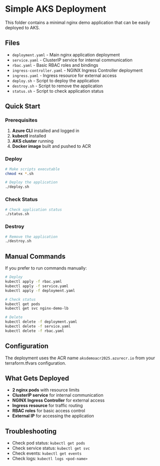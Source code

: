 # Simple AKS Deployment

This folder contains a minimal nginx demo application that can be easily deployed to AKS.

## Files

- `deployment.yaml` - Main nginx application deployment
- `service.yaml` - ClusterIP service for internal communication
- `rbac.yaml` - Basic RBAC roles and bindings
- `ingress-controller.yaml` - NGINX Ingress Controller deployment
- `ingress.yaml` - Ingress resource for external access
- `deploy.sh` - Script to deploy the application
- `destroy.sh` - Script to remove the application
- `status.sh` - Script to check application status

## Quick Start

### Prerequisites

1. **Azure CLI** installed and logged in
2. **kubectl** installed
3. **AKS cluster** running
4. **Docker image** built and pushed to ACR

### Deploy

```bash
# Make scripts executable
chmod +x *.sh

# Deploy the application
./deploy.sh
```

### Check Status

```bash
# Check application status
./status.sh
```

### Destroy

```bash
# Remove the application
./destroy.sh
```

## Manual Commands

If you prefer to run commands manually:

```bash
# Deploy
kubectl apply -f rbac.yaml
kubectl apply -f service.yaml
kubectl apply -f deployment.yaml

# Check status
kubectl get pods
kubectl get svc nginx-demo-lb

# Delete
kubectl delete -f deployment.yaml
kubectl delete -f service.yaml
kubectl delete -f rbac.yaml
```

## Configuration

The deployment uses the ACR name `aksdemoacr2025.azurecr.io` from your terraform.tfvars configuration.

## What Gets Deployed

- **2 nginx pods** with resource limits
- **ClusterIP service** for internal communication
- **NGINX Ingress Controller** for external access
- **Ingress resource** for traffic routing
- **RBAC roles** for basic access control
- **External IP** for accessing the application

## Troubleshooting

- Check pod status: `kubectl get pods`
- Check service status: `kubectl get svc`
- Check events: `kubectl get events`
- Check logs: `kubectl logs <pod-name>`